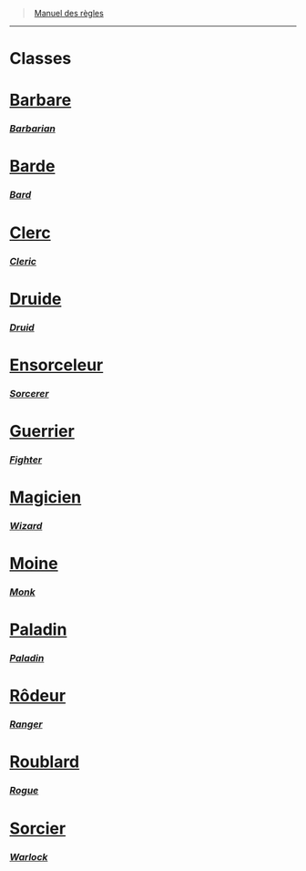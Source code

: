 ﻿---
!Items
Name: Classes
Id: classes_hd.md#classes
RootId: classes_hd.md
ParentLink: index.md
ParentName: Manuel des règles
NameLevel: 1
Attributes: {}
---
>  [Manuel des règles](index.md)

---


# Classes



# [Barbare](hd_barbarian.md)

### _[Barbarian](hd_barbarian.md)_



# [Barde](hd_bard.md)

### _[Bard](hd_bard.md)_



# [Clerc](hd_cleric.md)

### _[Cleric](hd_cleric.md)_



# [Druide](hd_druid.md)

### _[Druid](hd_druid.md)_



# [Ensorceleur](hd_sorcerer.md)

### _[Sorcerer](hd_sorcerer.md)_



# [Guerrier](hd_fighter.md)

### _[Fighter](hd_fighter.md)_



# [Magicien](hd_wizard.md)

### _[Wizard](hd_wizard.md)_



# [Moine](hd_monk.md)

### _[Monk](hd_monk.md)_



# [Paladin](hd_paladin.md)

### _[Paladin](hd_paladin.md)_



# [Rôdeur](hd_ranger.md)

### _[Ranger](hd_ranger.md)_



# [Roublard](hd_rogue.md)

### _[Rogue](hd_rogue.md)_



# [Sorcier](hd_warlock.md)

### _[Warlock](hd_warlock.md)_

